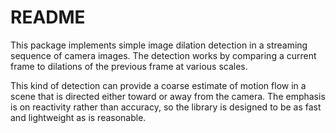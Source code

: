 # README #

This package implements simple image dilation detection in a streaming sequence
of camera images. The detection works by comparing a current frame to dilations
of the previous frame at various scales.

This kind of detection can provide a coarse estimate of motion flow in a scene
that is directed either toward or away from the camera. The emphasis is on
reactivity rather than accuracy, so the library is designed to be as fast and
lightweight as is reasonable.
